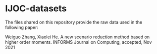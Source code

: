# IJOC-datasets
The files shared on this repository provide the raw data used in the following paper:

Weiguo Zhang, Xiaolei He. A new scenario reduction method based on higher order moments. INFORMS Journal on Computing, accepted, Nov 2021
